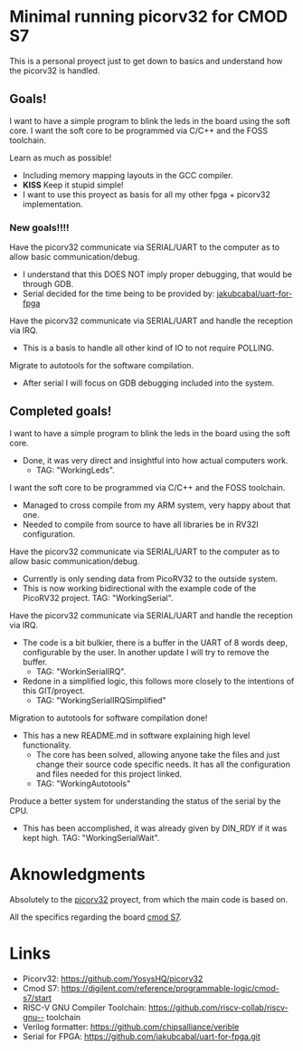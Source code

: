 # Minimal running picorv32 for CMOD S7
This is a personal proyect just to get down to basics and understand how the 
picorv32 is handled.

## Goals!
I want to have a simple program to blink the leds in the board using the soft core. I want the soft core to be programmed via C/C++ and the FOSS toolchain.

Learn as much as possible!
- Including memory mapping layouts in the GCC compiler.
- **KISS** Keep it stupid simple!
- I want to use this proyect as basis for all my other fpga + picorv32 implementation.

### New goals!!!!
Have the picorv32 communicate via SERIAL/UART to the computer as to allow basic communication/debug.
- I understand that this DOES NOT imply proper debugging, that would be through GDB.
- Serial decided for the time being to be provided by: [jakubcabal/uart-for-fpga](https://github.com/jakubcabal/uart-for-fpga.git)

Have the picorv32 communicate via SERIAL/UART and handle the reception via IRQ.
- This is a basis to handle all other kind of IO to not require POLLING.

Migrate to autotools for the software compilation.
- After serial I will focus on GDB debugging included into the system.

## Completed goals!
I want to have a simple program to blink the leds in the board using the soft core.
- Done, it was very direct and insightful into how actual computers work.
  - TAG: "WorkingLeds".

I want the soft core to be programmed via C/C++ and the FOSS toolchain.
- Managed to cross compile from my ARM system, very happy about that one.
- Needed to compile from source to have all libraries be in RV32I configuration.

Have the picorv32 communicate via SERIAL/UART to the computer as to allow basic communication/debug.
- Currently is only sending data from PicoRV32 to the outside system.
- This is now working bidirectional with the example code of the PicoRV32 project. TAG: "WorkingSerial".

Have the picorv32 communicate via SERIAL/UART and handle the reception via IRQ.
- The code is a bit bulkier, there is a buffer in the UART of 8 words deep,
    configurable by the user. In another update I will try to remove the buffer.
    - TAG: "WorkinSerialIRQ".
- Redone in a simplified logic, this follows more closely to the intentions of 
  this GIT/proyect.
    - TAG: "WorkingSerialIRQSimplified"

Migration to autotools for software compilation done!
- This has a new README.md in software explaining high level functionality.
  - The core has been solved, allowing anyone take the files and just change
    their source code specific needs. It has all the configuration and files
    needed for this project linked.
  - TAG: "WorkingAutotools"

Produce a better system for understanding the status of the serial by the CPU.
- This has been accomplished, it was already given by DIN_RDY if it was kept high. TAG: "WorkingSerialWait".

# Aknowledgments
Absolutely to the [picorv32](https://github.com/YosysHQ/picorv32) proyect, from which the main code is based on.

All the specifics regarding the board [cmod S7](https://digilent.com/reference/programmable-logic/cmod-s7/start).

# Links
- Picorv32: https://github.com/YosysHQ/picorv32
- Cmod S7: https://digilent.com/reference/programmable-logic/cmod-s7/start
- RISC-V GNU Compiler Toolchain: https://github.com/riscv-collab/riscv-gnu-- toolchain
- Verilog formatter: https://github.com/chipsalliance/verible
- Serial for FPGA: https://github.com/jakubcabal/uart-for-fpga.git
